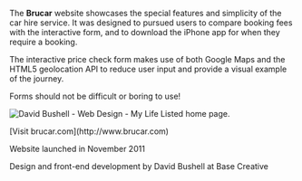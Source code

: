 The **Brucar** website showcases the special features and simplicity of the car hire service. It was designed to pursued users to compare booking fees with the interactive form, and to download the iPhone app for when they require a booking.

The interactive price check form makes use of both Google Maps and the HTML5 geolocation API to reduce user input and provide a visual example of the journey.

Forms should not be difficult or boring to use!

![David Bushell - Web Design - My Life Listed home page.](/images/portfolio/web-design-brucar-1.png)

<p class="p--small">[Visit brucar.com](http://www.brucar.com)</p>

<p class="p--small">Website launched in November 2011</p>

<p class="p--small">Design and front-end development by David Bushell at Base Creative</p>

